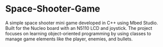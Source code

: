 # Space-Shooter-Game
A simple space shooter mini game developed in C++ using Mbed Studio. Built for the Nucleo board with an N5110 LCD and joystick. The project focuses on learning object-oriented programming by using classes to manage game elements like the player, enemies, and bullets.
